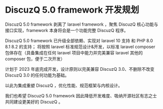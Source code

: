 # DiscuzQ 5.0 framework 开发规划
DiscuzQ 5.0 framework 剥离了 laravel framework ，聚焦 DiscuzQ 核心功能与接口实现，framework 本身将会是一个功能完整 DiscuzQ 程序。

DiscuzQ 5.0 framework 已升级全部依赖、实现对 laravel 10 支持 和 PHP 8.0 8.1 8.2 的支持；
将按照 laravel 标准规范设计&开发，以标准 laravel composer 包体存在（具备集成在任何 laravel 项目中能力并完美兼容 laravel 其他的 composer 包，便于二次开发）

计划于 2023 年底完成开发，设计原则以完美兼容 DiscuzQ 3.0、不删除不改变 DiscuzQ 3.0 的任何功能为基础。

以此为集成重塑 DiscuzQ ，优化性能、规范框架与内核设计。

我们也希望 DiscuzQ 5.0 framework 因此降低开发难度、吸纳开源社区有志之士共同建设更美好的 DiscuzQ 。